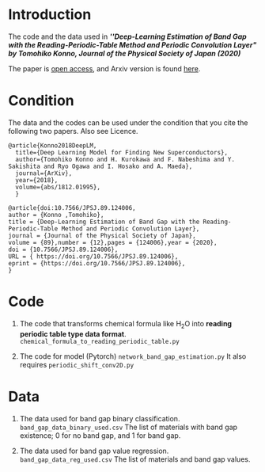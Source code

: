 # Introduction

The code and the data used in ***''Deep-Learning Estimation of Band Gap with the Reading-Periodic-Table Method and Periodic Convolution Layer" by Tomohiko Konno, Journal of the Physical Society of Japan (2020)***

The paper is [open access](https://doi.org/10.7566/JPSJ.89.124006), and Arxiv version is found [here](https://arxiv.org/abs/1912.05916).

# Condition
The data and the codes can be used under the condition that you cite the following two papers. Also see Licence.

```
@article{Konno2018DeepLM,
  title={Deep Learning Model for Finding New Superconductors},
  author={Tomohiko Konno and H. Kurokawa and F. Nabeshima and Y. Sakishita and Ryo Ogawa and I. Hosako and A. Maeda},
  journal={ArXiv},
  year={2018},
  volume={abs/1812.01995},
  }
```

``` 
@article{doi:10.7566/JPSJ.89.124006,
author = {Konno ,Tomohiko},
title = {Deep-Learning Estimation of Band Gap with the Reading-Periodic-Table Method and Periodic Convolution Layer},
journal = {Journal of the Physical Society of Japan},
volume = {89},number = {12},pages = {124006},year = {2020},
doi = {10.7566/JPSJ.89.124006},
URL = { https://doi.org/10.7566/JPSJ.89.124006},
eprint = {https://doi.org/10.7566/JPSJ.89.124006},
}
```



# Code

1. The code that transforms chemical formula like H<sub>2</sub>O into **reading periodic table type data format**.
   ```chemical_formula_to_reading_periodic_table.py```


2. The code for model (Pytorch)
    ```network_band_gap_estimation.py```
It also requires `periodic_shift_conv2D.py`

# Data


1. The data used for band gap binary classification.
    ```band_gap_data_binary_used.csv```
    The list of materials with band gap existence; 0 for no band gap, and 1 for band gap.
   
1. The data used for band gap value regression.
    ```band_gap_data_reg_used.csv```
    The list of materials and band gap values.



